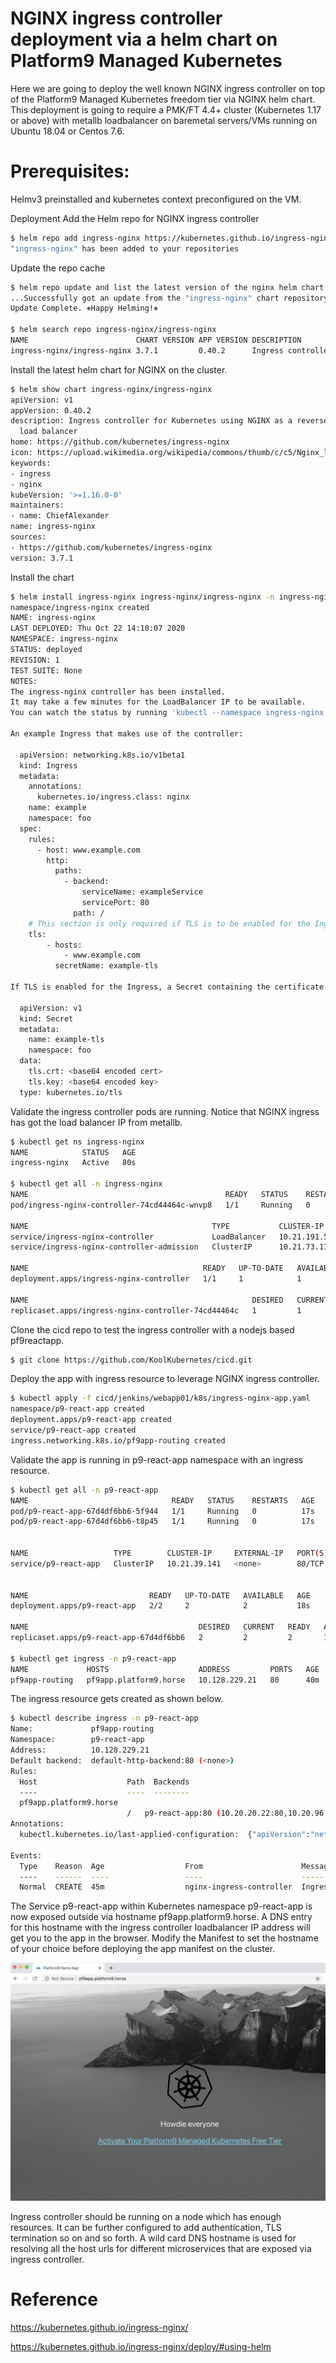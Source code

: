 # NGINX ingress controller deployment via a helm chart on Platform9 Managed Kubernetes
 
Here we are going to deploy the well known NGINX ingress controller on top of the Platform9 Managed Kubernetes freedom tier via NGINX helm chart. This deployment is going to require a PMK/FT 4.4+ cluster (Kubernetes 1.17 or above) with metallb loadbalancer on baremetal servers/VMs running on Ubuntu 18.04 or Centos 7.6.

# Prerequisites:
Helmv3 preinstalled and kubernetes context preconfigured on the VM.


Deployment
Add the Helm repo for NGINX ingress controller
```bash
$ helm repo add ingress-nginx https://kubernetes.github.io/ingress-nginx
"ingress-nginx" has been added to your repositories
```

Update the repo cache
```bash
$ helm repo update and list the latest version of the nginx helm chart
...Successfully got an update from the "ingress-nginx" chart repository
Update Complete. ⎈Happy Helming!⎈

$ helm search repo ingress-nginx/ingress-nginx
NAME                        CHART VERSION APP VERSION DESCRIPTION
ingress-nginx/ingress-nginx 3.7.1         0.40.2      Ingress controller for Kubernetes using NGINX a...
```

Install the latest helm chart for NGINX on the cluster.

```bash
$ helm show chart ingress-nginx/ingress-nginx
apiVersion: v1
appVersion: 0.40.2
description: Ingress controller for Kubernetes using NGINX as a reverse proxy and
  load balancer
home: https://github.com/kubernetes/ingress-nginx
icon: https://upload.wikimedia.org/wikipedia/commons/thumb/c/c5/Nginx_logo.svg/500px-Nginx_logo.svg.png
keywords:
- ingress
- nginx
kubeVersion: '>=1.16.0-0'
maintainers:
- name: ChiefAlexander
name: ingress-nginx
sources:
- https://github.com/kubernetes/ingress-nginx
version: 3.7.1
```

Install the chart
```bash
$ helm install ingress-nginx ingress-nginx/ingress-nginx -n ingress-nginx --create-namespace
namespace/ingress-nginx created
NAME: ingress-nginx
LAST DEPLOYED: Thu Oct 22 14:10:07 2020
NAMESPACE: ingress-nginx
STATUS: deployed
REVISION: 1
TEST SUITE: None
NOTES:
The ingress-nginx controller has been installed.
It may take a few minutes for the LoadBalancer IP to be available.
You can watch the status by running 'kubectl --namespace ingress-nginx get services -o wide -w ingress-nginx-controller'

An example Ingress that makes use of the controller:

  apiVersion: networking.k8s.io/v1beta1
  kind: Ingress
  metadata:
    annotations:
      kubernetes.io/ingress.class: nginx
    name: example
    namespace: foo
  spec:
    rules:
      - host: www.example.com
        http:
          paths:
            - backend:
                serviceName: exampleService
                servicePort: 80
              path: /
    # This section is only required if TLS is to be enabled for the Ingress
    tls:
        - hosts:
            - www.example.com
          secretName: example-tls

If TLS is enabled for the Ingress, a Secret containing the certificate and key must also be provided:

  apiVersion: v1
  kind: Secret
  metadata:
    name: example-tls
    namespace: foo
  data:
    tls.crt: <base64 encoded cert>
    tls.key: <base64 encoded key>
  type: kubernetes.io/tls
```

Validate the ingress controller pods are running. Notice that NGINX ingress has got the load balancer IP from metallb.
```bash
$ kubectl get ns ingress-nginx
NAME            STATUS   AGE
ingress-nginx   Active   80s

$ kubectl get all -n ingress-nginx
NAME                                            READY   STATUS    RESTARTS   AGE
pod/ingress-nginx-controller-74cd44464c-wnvp8   1/1     Running   0          87s

NAME                                         TYPE           CLUSTER-IP     EXTERNAL-IP      PORT(S)                      AGE
service/ingress-nginx-controller             LoadBalancer   10.21.191.58   10.128.231.217   80:30265/TCP,443:31087/TCP   87s
service/ingress-nginx-controller-admission   ClusterIP      10.21.73.114   <none>           443/TCP                      87s

NAME                                       READY   UP-TO-DATE   AVAILABLE   AGE
deployment.apps/ingress-nginx-controller   1/1     1            1           87s

NAME                                                  DESIRED   CURRENT   READY   AGE
replicaset.apps/ingress-nginx-controller-74cd44464c   1         1         1       87s
```
Clone the cicd repo to test the ingress controller with a nodejs based pf9reactapp.

```bash
$ git clone https://github.com/KoolKubernetes/cicd.git
```

Deploy the app with ingress resource to leverage NGINX ingress controller.
```bash
$ kubectl apply -f cicd/jenkins/webapp01/k8s/ingress-nginx-app.yaml
namespace/p9-react-app created
deployment.apps/p9-react-app created
service/p9-react-app created
ingress.networking.k8s.io/pf9app-routing created
```

Validate the app is running in p9-react-app namespace with an ingress resource.

```bash
$ kubectl get all -n p9-react-app
NAME                                READY   STATUS    RESTARTS   AGE
pod/p9-react-app-67d4df6bb6-5f944   1/1     Running   0          17s
pod/p9-react-app-67d4df6bb6-t8p45   1/1     Running   0          17s


NAME                   TYPE        CLUSTER-IP     EXTERNAL-IP   PORT(S)   AGE
service/p9-react-app   ClusterIP   10.21.39.141   <none>        80/TCP    18s


NAME                           READY   UP-TO-DATE   AVAILABLE   AGE
deployment.apps/p9-react-app   2/2     2            2           18s

NAME                                      DESIRED   CURRENT   READY   AGE
replicaset.apps/p9-react-app-67d4df6bb6   2         2         2       18s

$ kubectl get ingress -n p9-react-app
NAME             HOSTS                    ADDRESS         PORTS   AGE
pf9app-routing   pf9app.platform9.horse   10.128.229.21   80      40m
```

The ingress resource gets created as shown below.
```bash
$ kubectl describe ingress -n p9-react-app
Name:             pf9app-routing
Namespace:        p9-react-app
Address:          10.128.229.21
Default backend:  default-http-backend:80 (<none>)
Rules:
  Host                    Path  Backends
  ----                    ----  --------
  pf9app.platform9.horse
                          /   p9-react-app:80 (10.20.20.22:80,10.20.96.22:80)
Annotations:
  kubectl.kubernetes.io/last-applied-configuration:  {"apiVersion":"networking.k8s.io/v1beta1","kind":"Ingress","metadata":{"annotations":{},"name":"pf9app-routing","namespace":"p9-react-app"},"spec":{"rules":[{"host":"pf9app.platform9.horse","http":{"paths":[{"backend":{"serviceName":"p9-react-app","servicePort":80},"path":"/"}]}}]}}

Events:
  Type    Reason  Age                  From                      Message
  ----    ------  ----                 ----                      -------
  Normal  CREATE  45m                  nginx-ingress-controller  Ingress p9-react-app/pf9app-routing

```

The Service p9-react-app within Kubernetes namespace p9-react-app is now exposed outside via hostname pf9app.platform9.horse. A DNS entry for this hostname with the ingress controller loadbalancer IP address will get you to the app in the browser. Modify the Manifest to set the hostname of your choice before deploying the app manifest on the cluster.


![add-cred-dhub](https://github.com/KoolKubernetes/ingress/blob/master/nginx/images/app-ingress.png)


Ingress controller should be running on a node which has enough resources. It can be further configured to add authentication, TLS termination so on and so forth. A wild card DNS hostname is used for resolving all the host urls for different microservices that are exposed via ingress controller.



# Reference

https://kubernetes.github.io/ingress-nginx/

https://kubernetes.github.io/ingress-nginx/deploy/#using-helm
